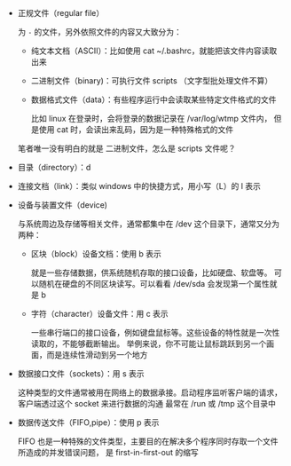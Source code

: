 - 正规文件（regular file）
    
    为 `-` 的文件，另外依照文件的内容又大致分为：
    
    - 纯文本文档（ASCII）：比如使用 cat ~/.bashrc，就能把该文件内容读取出来
        
    - 二进制文件（binary)：可执行文件 scripts （文字型批处理文件不算）
        
    - 数据格式文件（data）：有些程序运行中会读取某些特定文件格式的文件
        
        比如 linux 在登录时，会将登录的数据记录在 /var/log/wtmp 文件内， 但是使用 cat 时，会读出来乱码，因为是一种特殊格式的文件
        
    
    笔者唯一没有明白的就是 二进制文件，怎么是 scripts 文件呢？
    
- 目录（directory）：d
    
- 连接文档（link）：类似 windows 中的快捷方式，用小写（L）的 l 表示
    
- 设备与装置文件（device)
    
    与系统周边及存储等相关文件，通常都集中在 /dev 这个目录下，通常又分为两种：
    
    - 区块（block）设备文档：使用 b 表示
        
        就是一些存储数据，供系统随机存取的接口设备，比如硬盘、软盘等。 可以随机在硬盘的不同区块读写。可以看看 /dev/sda 会发现第一个属性就是 b
        
    - 字符（character）设备文件：用 c 表示
        
        一些串行端口的接口设备，例如键盘鼠标等。这些设备的特性就是一次性读取的，不能够截断输出。 举例来说，你不可能让鼠标跳跃到另一个画面，而是连续性滑动到另一个地方
        
- 数据接口文件（sockets）：用 s 表示
    
    这种类型的文件通常被用在网络上的数据承接。启动程序监听客户端的请求，客户端透过这个 socket 来进行数据的沟通 最常在 /run 或 /tmp 这个目录中
    
- 数据传送文件（FIFO,pipe）：使用 p 表示
    
    FIFO 也是一种特殊的文件类型，主要目的在解决多个程序同时存取一个文件所造成的并发错误问题， 是 first-in-first-out 的缩写